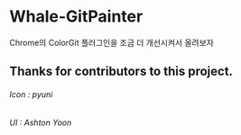 # Whale-GitPainter
Chrome의 ColorGit 플러그인을 조금 더 개선시켜서 올려보자

## Thanks for contributors to this project.
###### Icon : pyuni
###### UI : Ashton Yoon

